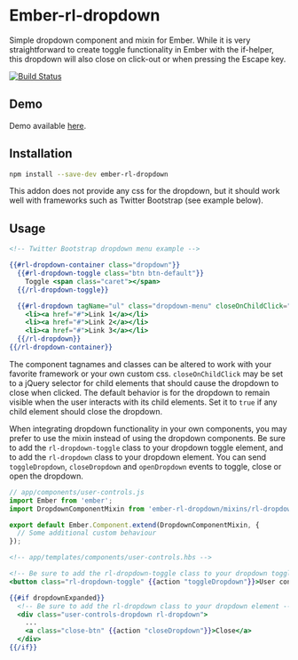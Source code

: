 # Ember-rl-dropdown

Simple dropdown component and mixin for Ember. While it is very straightforward to create toggle functionality in
Ember with the if-helper, this dropdown will also close on click-out or when pressing the Escape key.

[![Build Status](https://travis-ci.org/RSSchermer/ember-rl-dropdown.svg?branch=master)](https://travis-ci.org/RSSchermer/ember-rl-dropdown)

## Demo

Demo available [here](http://rsschermer.github.io/ember-rl-dropdown/).

## Installation

```bash
npm install --save-dev ember-rl-dropdown
```

This addon does not provide any css for the dropdown, but it should work well with frameworks such as Twitter Bootstrap
(see example below).

## Usage

```handlebars
<!-- Twitter Bootstrap dropdown menu example -->

{{#rl-dropdown-container class="dropdown"}}
  {{#rl-dropdown-toggle class="btn btn-default"}}
    Toggle <span class="caret"></span>
  {{/rl-dropdown-toggle}}

  {{#rl-dropdown tagName="ul" class="dropdown-menu" closeOnChildClick="a:link"}}
    <li><a href="#">Link 1</a></li>
    <li><a href="#">Link 2</a></li>
    <li><a href="#">Link 3</a></li>
  {{/rl-dropdown}}
{{/rl-dropdown-container}}
```

The component tagnames and classes can be altered to work with your favorite framework or your own custom css.
`closeOnChildClick` may be set to a jQuery selector for child elements that should cause the dropdown to close when
clicked. The default behavior is for the dropdown to remain visible when the user interacts with its child elements.
Set it to `true` if any child element should close the dropdown.

When integrating dropdown functionality in your own components, you may prefer to use the mixin instead of using the
dropdown components. Be sure to add the `rl-dropdown-toggle` class to your dropdown toggle element, and to add the
`rl-dropdown` class to your dropdown element. You can send `toggleDropdown`, `closeDropdown` and `openDropdown` events
to toggle, close or open the dropdown.


```javascript
// app/components/user-controls.js
import Ember from 'ember';
import DropdownComponentMixin from 'ember-rl-dropdown/mixins/rl-dropdown-component';

export default Ember.Component.extend(DropdownComponentMixin, {
  // Some additional custom behaviour
});
```

```handlebars
<!-- app/templates/components/user-controls.hbs -->

<!-- Be sure to add the rl-dropdown-toggle class to your dropdown toggle element -->
<button class="rl-dropdown-toggle" {{action "toggleDropdown"}}>User controls</button>

{{#if dropdownExpanded}}
  <!-- Be sure to add the rl-dropdown class to your dropdown element -->
  <div class="user-controls-dropdown rl-dropdown">
    ...
    <a class="close-btn" {{action "closeDropdown"}}>Close</a>
  </div>
{{/if}}
```
